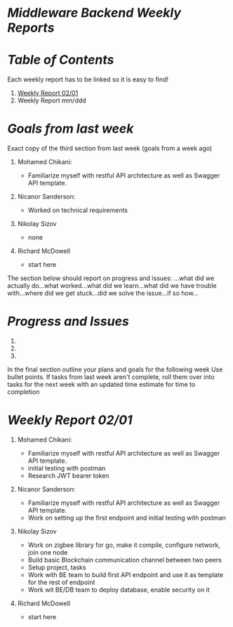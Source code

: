# ***Middleware Backend Weekly Reports***

# ***Table of Contents***
Each weekly report has to be linked so it is easy to find! 

1. [Weekly Report 02/01](#weekly-report-0201)
2. Weekly Report mm/ddd

# ***Goals from last week***
Exact copy of the third section from last week (goals from a week ago)

1. Mohamed Chikani:
   + Familiarize myself with restful API architecture as well as Swagger API template.

2. Nicanor Sanderson:
   - Worked on technical requirements

3. Nikolay Sizov
   + none
  
4. Richard McDowell
   + start here

The section below should report on progress and issues: ...what did we actually do...what worked...what did we learn...what did we have trouble with...where did we get stuck...did we solve the issue...if so how...

# ***Progress and Issues***
1. 
2. 
3. 

In the final section outline your plans and goals for the following week Use bullet points. If tasks from last week aren't complete, roll them over into tasks for the next week with an updated time estimate for time to completion
# ***Weekly Report 02/01***
1. Mohamed Chikani:
   + Familiarize myself with restful API architecture as well as Swagger API template.
   + initial testing with postman
   + Research JWT bearer token

2. Nicanor Sanderson:
   - Familiarize myself with restful API architecture as well as Swagger API template.
   - Work on setting up the first endpoint and initial testing with postman

3. Nikolay Sizov
   + Work on zigbee library for go, make it compile, configure network, join one node
   + Build basic Blockchain communication channel between two peers
   + Setup project, tasks
   + Work with BE team to build first API endpoint and use it as template for the rest of endpoint
   + Work wit BE/DB team to deploy database, enable security on it 
  
4. Richard McDowell
   + start here

